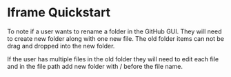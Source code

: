 # Iframe Quickstart

To note if a user wants to rename a folder in the GitHub GUI. They will need to create new folder along with one new file. The old folder items can not be drag and dropped into the new folder.

If the user has multiple files in the old folder they will need to edit each file and in the file path add new folder with / before the file name.
